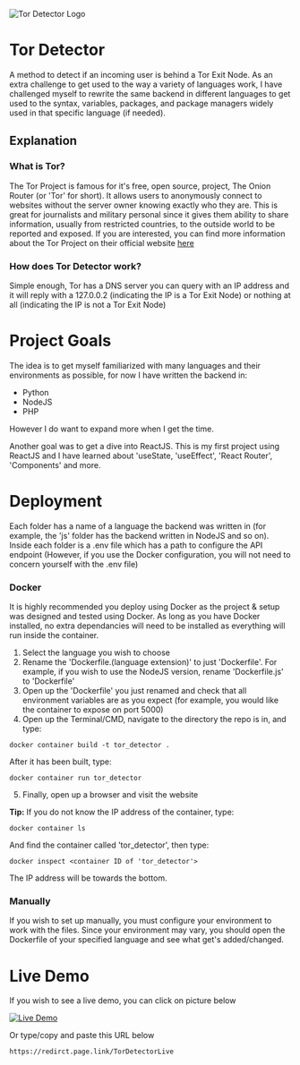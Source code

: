 
![Tor Detector Logo](https://i.imgur.com/c4GFQiG.png)

# Tor Detector
A method to detect if an incoming user is behind a Tor Exit Node. As an extra challenge to get used to the way a variety of languages work, I have challenged myself to rewrite the same backend in different languages to get used to the syntax, variables, packages, and package managers widely used in that specific language (if needed).

## Explanation

### What is Tor?

The Tor Project is famous for it's free, open source, project, The Onion Router (or 'Tor' for short). It allows users to anonymously connect to websites without the server owner knowing exactly who they are. This is great for journalists and military personal since it gives them ability to share information, usually from restricted countries, to the outside world to be reported and exposed. If you are interested, you can find more information about the Tor Project on their official website [here](https://www.torproject.org/)

### How does Tor Detector work?
Simple enough, Tor has a DNS server you can query with an IP address and it will reply with a 127.0.0.2 (indicating the IP is a Tor Exit Node) or nothing at all (indicating the IP is not a Tor Exit Node)

# Project Goals
The idea is to get myself familiarized with many languages and their environments as possible, for now I have written the backend in:

* Python 
* NodeJS
* PHP

However I do want to expand more when I get the time.

Another goal was to get a dive into ReactJS. This is my first project using ReactJS and I have learned about 'useState, 'useEffect', 'React Router', 'Components' and more.

# Deployment

Each folder has a name of a language the backend was written in (for example, the 'js' folder has the backend written in NodeJS and so on). Inside each folder is a .env file which has a path to configure the API endpoint (However, if you use the Docker configuration, you will not need to concern yourself with the .env file)

### Docker

It is highly recommended you deploy using Docker as the project & setup was designed and tested using Docker. As long as you have Docker installed, no extra dependancies will need to be installed as everything will run inside the container. 

1. Select the language you wish to choose
2. Rename the 'Dockerfile.(language extension)' to just 'Dockerfile'. For example, if you wish to use the NodeJS version, rename 'Dockerfile.js' to 'Dockerfile'
3. Open up the 'Dockerfile' you just renamed and check that all environment variables are as you expect (for example, you would like the container to expose on port 5000)
4. Open up the Terminal/CMD, navigate to the directory the repo is in, and type:

```
docker container build -t tor_detector .
```
After it has been built, type:
```
docker container run tor_detector
```

5. Finally, open up a browser and visit the website

**Tip:**
If you do not know the IP address of the container, type:
```
docker container ls
```
And find the container called 'tor_detector', then type:
```
docker inspect <container ID of 'tor_detector'>
```

The IP address will be towards the bottom.

### Manually

If you wish to set up manually, you must configure your environment to work with the files. Since your environment may vary, you should open the Dockerfile of your specified language and see what get's added/changed.

# Live Demo

If you wish to see a live demo, you can click on picture below

[![Live Demo](https://i.imgur.com/GWuxoac.png)](https://redirct.page.link/TorDetectorLive)

Or type/copy and paste this URL below
```
https://redirct.page.link/TorDetectorLive
```
